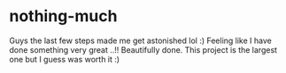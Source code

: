 # nothing-much
Guys the last few steps made me get astonished lol :)
Feeling like I have done something very great ..!!
Beautifully done.
This project is the largest one but I guess was worth it :)